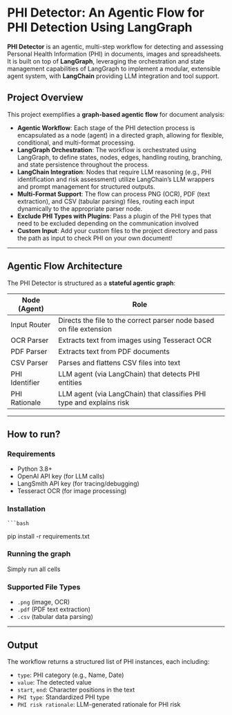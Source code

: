 # PHI Detector: An Agentic Flow for PHI Detection Using LangGraph

**PHI Detector** is an agentic, multi-step workflow for detecting and assessing Personal Health Information (PHI) in documents, images and spreadsheets. It is built on top of **LangGraph**, leveraging the orchestration and state management capabilities of LangGraph to implement a modular, extensible agent system, with **LangChain** providing LLM integration and tool support.

## Project Overview

This project exemplifies a **graph-based agentic flow** for document analysis:

- **Agentic Workflow**: Each stage of the PHI detection process is encapsulated as a node (agent) in a directed graph, allowing for flexible, conditional, and multi-format processing.
- **LangGraph Orchestration**: The workflow is orchestrated using LangGraph, to define states, nodes, edges, handling routing, branching, and state persistence throughout the process.
- **LangChain Integration**: Nodes that require LLM reasoning (e.g., PHI identification and risk assessment) utilize LangChain’s LLM wrappers and prompt management for structured outputs.
- **Multi-Format Support**: The flow can process PNG (OCR), PDF (text extraction), and CSV (tabular parsing) files, routing each input dynamically to the appropriate parser node.
- **Exclude PHI Types with Plugins**: Pass a plugin of the PHI types that need to be excluded depending on the communication involved
- **Custom Input**: Add your custom files to the project directory and pass the path as input to check PHI on your own document! 

---

## Agentic Flow Architecture

The PHI Detector is structured as a **stateful agentic graph**:

| Node (Agent)        | Role                                                                 |
|---------------------|----------------------------------------------------------------------|
| Input Router        | Directs the file to the correct parser node based on file extension  |
| OCR Parser          | Extracts text from images using Tesseract OCR                        |
| PDF Parser          | Extracts text from PDF documents                                     |
| CSV Parser          | Parses and flattens CSV files into text                              |
| PHI Identifier      | LLM agent (via LangChain) that detects PHI entities                 |
| PHI Rationale       | LLM agent (via LangChain) that classifies PHI type and explains risk|


---
## How to run?

### Requirements

- Python 3.8+
- OpenAI API key (for LLM calls)
- LangSmith API key (for tracing/debugging)
- Tesseract OCR (for image processing)

### Installation
    ```bash
pip install -r requirements.txt

### Running the graph
Simply run all cells


### Supported File Types

- `.png` (image, OCR)
- `.pdf` (PDF text extraction)
- `.csv` (tabular data parsing)

---

## Output

The workflow returns a structured list of PHI instances, each including:
- `type`: PHI category (e.g., Name, Date)
- `value`: The detected value
- `start`, `end`: Character positions in the text
- `PHI type`: Standardized PHI type
- `PHI risk rationale`: LLM-generated rationale for PHI risk
